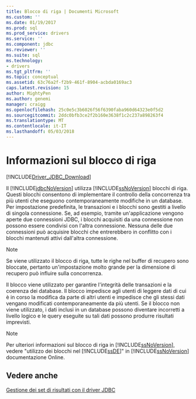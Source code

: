 ```yaml
---
title: Blocco di riga | Documenti Microsoft
ms.custom: ''
ms.date: 01/19/2017
ms.prod: sql
ms.prod_service: drivers
ms.service: ''
ms.component: jdbc
ms.reviewer: ''
ms.suite: sql
ms.technology:
- drivers
ms.tgt_pltfrm: ''
ms.topic: conceptual
ms.assetid: 63c76a2f-f2b9-461f-8904-acbda0169ac3
caps.latest.revision: 15
author: MightyPen
ms.author: genemi
manager: craigg
ms.openlocfilehash: 25c0e5c3b6026f56f6390faba960d64323e0f5d2
ms.sourcegitcommit: 2ddc0bfb3ce2f2b160e3638f1c2c237a898263f4
ms.translationtype: MT
ms.contentlocale: it-IT
ms.lasthandoff: 05/03/2018
---
```

# <a name="understanding-row-locking"></a>Informazioni sul blocco di riga
[!INCLUDE[Driver_JDBC_Download](../../includes/driver_jdbc_download.md)]

  Il [!INCLUDE[jdbcNoVersion](../../includes/jdbcnoversion_md.md)] utilizza [!INCLUDE[ssNoVersion](../../includes/ssnoversion_md.md)] blocchi di riga. Questi blocchi consentono di implementare il controllo della concorrenza tra più utenti che eseguono contemporaneamente modifiche in un database. Per impostazione predefinita, le transazioni e i blocchi sono gestiti a livello di singola connessione. Se, ad esempio, tramite un'applicazione vengono aperte due connessioni JDBC, i blocchi acquisiti da una connessione non possono essere condivisi con l'altra connessione. Nessuna delle due connessioni può acquisire blocchi che entrerebbero in conflitto con i blocchi mantenuti attivi dall'altra connessione.  
  
> [!NOTE]  
>  Se viene utilizzato il blocco di riga, tutte le righe nel buffer di recupero sono bloccate, pertanto un'impostazione molto grande per la dimensione di recupero può influire sulla concorrenza.  
  
 Il blocco viene utilizzato per garantire l'integrità delle transazioni e la coerenza dei database. Il blocco impedisce agli utenti di leggere dati di cui è in corso la modifica da parte di altri utenti e impedisce che gli stessi dati vengano modificati contemporaneamente da più utenti. Se il blocco non viene utilizzato, i dati inclusi in un database possono diventare incorretti a livello logico e le query eseguite su tali dati possono produrre risultati imprevisti.  
  
> [!NOTE]  
>  Per ulteriori informazioni sul blocco di riga in [!INCLUDE[ssNoVersion](../../includes/ssnoversion_md.md)], vedere "utilizzo dei blocchi nel [!INCLUDE[ssDE](../../includes/ssde_md.md)]" in [!INCLUDE[ssNoVersion](../../includes/ssnoversion_md.md)] documentazione Online.  
  
## <a name="see-also"></a>Vedere anche  
 [Gestione dei set di risultati con il driver JDBC](../../connect/jdbc/managing-result-sets-with-the-jdbc-driver.md)  
  
  
